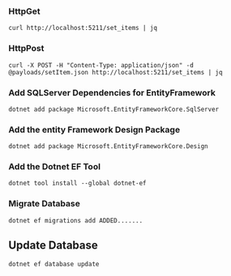 ### HttpGet
```
curl http://localhost:5211/set_items | jq
```

### HttpPost
```
curl -X POST -H "Content-Type: application/json" -d @payloads/setItem.json http://localhost:5211/set_items | jq

```

### Add SQLServer Dependencies for EntityFramework
```
dotnet add package Microsoft.EntityFrameworkCore.SqlServer
```
### Add the entity Framework Design Package 
```
dotnet add package Microsoft.EntityFrameworkCore.Design
```
### Add the Dotnet EF Tool
```
dotnet tool install --global dotnet-ef
```

### Migrate Database
```
dotnet ef migrations add ADDED.......
```

## Update Database
```
dotnet ef database update
```